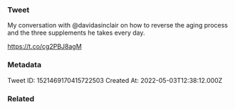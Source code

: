 ### Tweet
My conversation with @davidasinclair on how to reverse the aging process and the three supplements he takes every day.

https://t.co/cg2PBJ8agM

### Metadata
Tweet ID: 1521469170415722503
Created At: 2022-05-03T12:38:12.000Z

### Related

